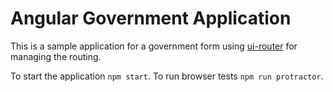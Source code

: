 # Angular Government Application

This is a sample application for a government form using [ui-router](https://github.com/angular-ui/ui-router) for managing the routing.

To start the application `npm start`.
To run browser tests `npm run protractor`.
